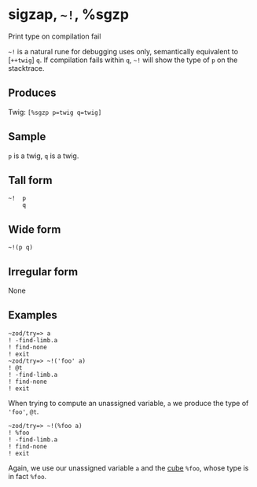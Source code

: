 sigzap, `~!`, %sgzp
============================

Print type on compilation fail

`~!` is a natural rune for debugging uses only, semantically equivalent
to [`++twig`] `q`. If compilation fails within `q`, `~!` will show the
type of `p` on the stacktrace.

Produces
--------

Twig: `[%sgzp p=twig q=twig]`

Sample
------

`p` is a twig, `q` is a twig.

Tall form
---------

    ~!  p
        q

Wide form
---------

    ~!(p q)

Irregular form
--------------

None

Examples
--------

    ~zod/try=> a
    ! -find-limb.a
    ! find-none
    ! exit
    ~zod/try=> ~!('foo' a)
    ! @t
    ! -find-limb.a
    ! find-none
    ! exit

When trying to compute an unassigned variable, `a` we produce the type
of `'foo'`, `@t`.

    ~zod/try=> ~!(%foo a)
    ! %foo
    ! -find-limb.a
    ! find-none
    ! exit

Again, we use our unassigned variable `a` and the [cube]() `%foo`, whose
type is in fact `%foo`.
